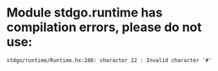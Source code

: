 # Module stdgo.runtime has compilation errors, please do not use:
```
stdgo/runtime/Runtime.hx:286: character 22 : Invalid character '#'

```

